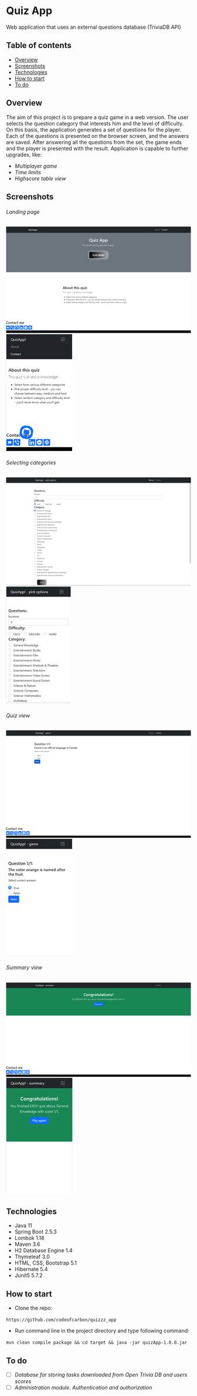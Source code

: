 # Quiz App
Web application that uses an external questions database (TriviaDB API)

## Table of contents
* [Overview](#overwiev)
* [Screenshots](#screenshots)
* [Technologies](#technologies)
* [How to start](#how-to-start)
* [To do](#to-do)

## Overview
The aim of this project is to prepare a quiz game in a web version.
The user selects the question category that interests him and the level of difficulty.
On this basis, the application generates a set of questions for the player.
Each of the questions is presented on the browser screen, and the answers are saved.
After answering all the questions from the set, the game ends and the player is presented with the result.
Application is capable to further upgrades, like:
- *Multiplayer game*
- *Time limits*
- *Highscore table view*

## Screenshots
###### Landing page
![browser_home](src/main/resources/static/screenshots/browser_home.png) ![mobile_home](src/main/resources/static/screenshots/mobile_home.png)

###### Selecting categories
![browser_select](src/main/resources/static/screenshots/browser_select.png) ![mobile_select](src/main/resources/static/screenshots/mobile_select.png)

###### Quiz view
![browser_game](src/main/resources/static/screenshots/browser_game.png) ![mobile_game](src/main/resources/static/screenshots/mobile_game.png)

###### Summary view
![browser_summary](src/main/resources/static/screenshots/browser_summary.png) ![mobile_summary](src/main/resources/static/screenshots/mobile_summary.png)

## Technologies
- Java 11
- Spring Boot 2.5.3
- Lombok 1.18
- Maven 3.6
- H2 Database Engine 1.4
- Thymeleaf 3.0
- HTML, CSS, Bootstrap 5.1
- Hibernate 5.4
- Junit5 5.7.2

## How to start
- Clone the repo:

``https://github.com/codeofcarbon/quizzz_app``

- Run command line in the project directory and type following command:

``mvn clean compile package && cd target && java -jar quizApp-1.0.0.jar``


## To do
- [ ] *Database for storing tasks downloaded from Open Trivia DB and users scores*
- [ ] *Administration module. Authentication and authorization*
